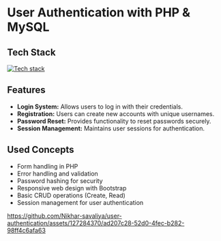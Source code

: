 # User Authentication with PHP & MySQL



## Tech Stack

[![Tech stack](https://skillicons.dev/icons?i=html,bootstrap,php,mysql)](https://skillicons.dev)

## Features

- **Login System:** Allows users to log in with their credentials.
- **Registration:** Users can create new accounts with unique usernames.
- **Password Reset:** Provides functionality to reset passwords securely.
- **Session Management:** Maintains user sessions for authentication.

## Used Concepts

- Form handling in PHP
- Error handling and validation
- Password hashing for security
- Responsive web design with Bootstrap
- Basic CRUD operations (Create, Read)
- Session management for user authentication

https://github.com/Nikhar-savaliya/user-authentication/assets/127284370/ad207c28-52d0-4fec-b282-98ff4c6afa63
